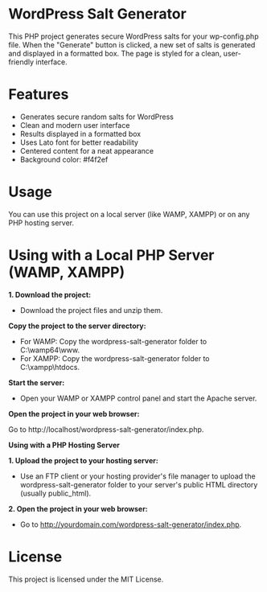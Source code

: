 # WordPress Salt Generator

This PHP project generates secure WordPress salts for your wp-config.php file. When the "Generate" button is clicked, a new set of salts is generated and displayed in a formatted box. The page is styled for a clean, user-friendly interface.

# Features

- Generates secure random salts for WordPress
- Clean and modern user interface
- Results displayed in a formatted box
- Uses Lato font for better readability
- Centered content for a neat appearance
- Background color: #f4f2ef

# Usage

You can use this project on a local server (like WAMP, XAMPP) or on any PHP hosting server.

# Using with a Local PHP Server (WAMP, XAMPP)

**1. Download the project:**

- Download the project files and unzip them.

**Copy the project to the server directory:**

- For WAMP: Copy the wordpress-salt-generator folder to C:\wamp64\www.
- For XAMPP: Copy the wordpress-salt-generator folder to C:\xampp\htdocs.

**Start the server:**

- Open your WAMP or XAMPP control panel and start the Apache server.

**Open the project in your web browser:**

Go to http://localhost/wordpress-salt-generator/index.php.

**Using with a PHP Hosting Server**

**1. Upload the project to your hosting server:**

- Use an FTP client or your hosting provider's file manager to upload the wordpress-salt-generator folder to your server's public HTML directory (usually public_html).

**2. Open the project in your web browser:**

- Go to http://yourdomain.com/wordpress-salt-generator/index.php.

# License

This project is licensed under the MIT License.
